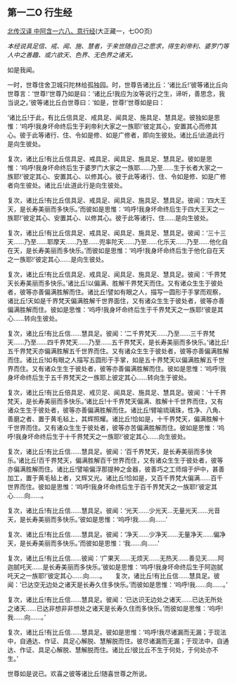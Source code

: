 ## 第一二O 行生经

[北传汉译 中阿含一六八、意行经](https://github.com/gwsice/buddhism/blob/master/%E6%97%A9%E6%9C%9F/%E4%B8%AD%E9%98%BF%E5%90%AB%E7%BB%8F/43.md#yi-xing-jing)(大正藏一，七OO页)

*本经说具足信、戒、闻、施、慧者，于来世随自己之愿求，得生刹帝利、婆罗门等人中之善趣、或六欲天、色界、无色界之诸天。*

如是我闻。

一时，世尊住舍卫城只陀林给孤独园。时，世尊告诸比丘：‘诸比丘!’彼等诸比丘向世尊言：‘世尊!’世尊乃如是曰：‘诸比丘!我应为汝等说行之生，谛听，善思念，我当说之。’彼等诸比丘白世尊曰：‘如是，世尊!’世尊如是曰：

‘诸比丘!于此，有比丘信具足、戒具足、闻具足、施具足、慧具足。彼独如是思惟：‘呜呼!我身坏命终后生于刹帝利大家之一族耶!’彼定其心，安置其心而修其心。彼于此等诸行、住、令如是修、如是广修者，即向生彼处。诸比丘!此道此行是向生彼处。

复次，诸比丘!有比丘信具足、戒具足、闻具足、施具足、慧具足。彼如是思惟：‘呜呼!我身坏命终后生于婆罗门大家之一族耶……乃至……生于长者大家之一族耶!’彼定其心、安置其心、以修其心。彼于此等诸行、住、令如是修、如是广修者向生彼处。诸比丘!此道此行是向生彼处。

复次，诸比丘!有比丘信具足、戒具足、闻具足、施具足、慧具足。彼闻：‘四大王天，是长寿美丽而多快乐。’而彼如是思惟：‘呜呼!我身坏命终后生于四大王天之一族耶!’彼定其心、安置其心、以修其心。彼于此等诸行、住……是向生彼处。

复次，诸比丘!有比丘信具足、戒具足、闻具足、施具足、慧具足。彼闻：‘三十三天……乃至……耶摩天……乃至……兜率陀天……乃至……化乐天……乃至……他化自在天，是长寿美丽而多快乐。’而彼如是思惟：‘呜呼!我身坏命终后生于他化自在天之一族耶!’彼定其心……是向生彼处。

复次，诸比丘!有比丘信具足、戒具足、闻具足、施具足、慧具足。彼闻：‘千界梵天长寿美丽而多快乐。’诸比丘!以偏满、胜解千界梵天而住。又有诸众生生于彼处者，彼等亦善偏满胜解而住。诸比丘!譬如有眼之人，描写一圆形于手掌而观察，诸比丘!天如是千界梵天偏满胜解千世界面住，又有诸众生生于彼处者，彼等亦善偏满胜解而住。彼如是思惟：‘呜呼!我身坏命终后生于千界梵天之一族耶!’彼是其心……转向生彼处。

复次，诸比丘!有比丘信……慧具足。彼闻：‘二千界梵天……乃至……三千界梵天……乃至……四千界梵天……乃至……五千界梵天，是长寿美丽而多快乐。’诸比丘!五千界梵天亦偏满胜解五千世界而住。又有诸众生生于彼处者，彼等亦善偏满胜解而住。诸比丘!如有眼之人描写五圆形于手掌，如是五十界梵天以偏满胜解五千世界而住。又有诸众生生于彼处者，彼等亦善偏满胜解而住。彼如是思惟：‘呜呼!我身坏命终后生于五千界梵天之一族耶上彼定其心……转向生于彼处。

复次，诸比丘!有比丘倍具足、戒贝足、闻具足、施具足、慧具足。彼闻：‘十千界梵天，是长寿美丽而多快乐。’诸比丘!十千界梵天偏满、胜解十千世界而住，又有诸众生生于彼处者，彼等亦善偏满胜解而住。诸比丘!臂喻琉璃珠，性净、八角、善磨之者、置于黄毛毡上，其辉照耀。诸比丘!恰如是，十千界梵天，偏满胜解十千世界而住。又有诸众生生于彼处者，彼等亦苦偏满胜解而住。彼如是思惟：‘呜呼!我身坏命终后生于十千界梵天之一族耶!’彼定其心……向生彼处。

复次，诸比丘!有比丘信……慧具足。彼闻：‘百千界梵天，是长寿美丽而多快乐。’诸比丘!百千界梵天，偏满胜解百千世界而住，又有诸众生生于彼处者，彼等亦偏满胜解而住。诸比丘!譬喻偏浮那提种之金器，彼善巧之工师熔于炉中，甚善加工，置于黄毛毡上者，又辉又光。诸比丘!恰如是，又百千界梵大偏满……百千世界而住。彼如是思惟：‘呜呼!我身坏命终后生于百千界梵天之一族耶!’彼定其心……向……。

复次，诸比丘!有比丘信……慧具足。彼闻：‘光天……少光天…无量光天……光音天，是长寿美丽而多快乐。’彼如是思惟：‘呜呼!我……向……’

复次、诸比丘!有比丘信……慧具足。彼闻：‘净天……少净天……无量净天……偏净天，是长寿美丽而多快乐。’而彼如是思惟：‘我……向……’

复次，诸比丘!有比丘信……彼闻：‘广果天……无烦天……无热天……善见天……阿迦腻吒天……是长寿美丽而多快乐。’彼如是思惟：‘呜呼!我身坏命终后生于阿迦腻吒天之一族耶!’彼定其心……向……。　　复次，诸比丘!有比丘信……慧具足。彼闻：‘已达空无边处之诸天是长寿久住多快乐。’而彼如是思惟：‘呜呼!我……向……。’

复次，诸比丘!有比丘信……慧具足。彼闻：‘已达识无边处之诸天……已达无所处之诸天……已达非想非非想处之诸天是长寿久住而多快乐。’而彼如是思惟：‘呜呼!我……向……。’

复次，诸比丘!有比丘信……慧具足。彼如是思惟：‘呜呼!我尽诸漏而无漏；于现法中，自通达、作证、具足心解脱、慧解脱而住。彼尽诸漏而无漏；于现法中，自通达、作证、具足心解脱、慧解脱而住。诸比丘!彼比丘不生于何处，于何处亦不生。’

世尊如是说已。欢喜之彼等诸比丘!随喜世尊之所说。
